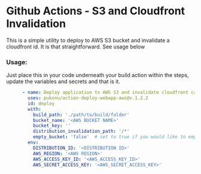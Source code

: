 # Github Actions - S3 and Cloudfront Invalidation
This is a simple utility to deploy to AWS S3 bucket and invalidate a cloudfront id. It is that straightforward. See usage below

### Usage:
Just place this in your code underneath your build action within the steps, update the variables and secrets and that is it.
```yaml
      - name: Deploy application to AWS S3 and invalidate cloudfront cache
        uses: pukonu/action-deploy-webapp-aws@v.1.2.2
        id: deploy
        with:
          build_path: './path/to/build/folder'
          bucket_name: '<AWS BUCKET NAME>'
          bucket_key: ''
          distribution_invalidation_path: '/*'
          empty_bucket: 'false'  # set to true if you would like to empty the bucket first
        env:
          DISTRIBUTION_ID: '<DISTRIBUTION ID>'
          AWS_REGION: '<AWS REGION>'
          AWS_ACCESS_KEY_ID: '<AWS_ACCESS_KEY_ID>'
          AWS_SECRET_ACCESS_KEY: '<AWS_SECRET_ACCESS_KEY>'
```
